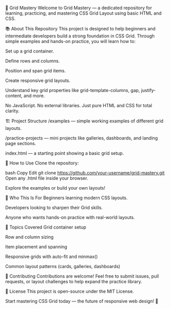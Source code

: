 🧩 Grid Mastery
Welcome to Grid Mastery — a dedicated repository for learning, practicing, and mastering CSS Grid Layout using basic HTML and CSS.

📚 About This Repository
This project is designed to help beginners and intermediate developers build a strong foundation in CSS Grid.
Through simple examples and hands-on practice, you will learn how to:

Set up a grid container.

Define rows and columns.

Position and span grid items.

Create responsive grid layouts.

Understand key grid properties like grid-template-columns, gap, justify-content, and more.

No JavaScript. No external libraries.
Just pure HTML and CSS for total clarity.

🏗️ Project Structure
/examples — simple working examples of different grid layouts.

/practice-projects — mini projects like galleries, dashboards, and landing page sections.

index.html — a starting point showing a basic grid setup.

🚀 How to Use
Clone the repository:

bash
Copy
Edit
git clone https://github.com/your-username/grid-mastery.git
Open any .html file inside your browser.

Explore the examples or build your own layouts!

🎯 Who This Is For
Beginners learning modern CSS layouts.

Developers looking to sharpen their Grid skills.

Anyone who wants hands-on practice with real-world layouts.

📖 Topics Covered
Grid container setup

Row and column sizing

Item placement and spanning

Responsive grids with auto-fit and minmax()

Common layout patterns (cards, galleries, dashboards)

🤝 Contributing
Contributions are welcome!
Feel free to submit issues, pull requests, or layout challenges to help expand the practice library.

📜 License
This project is open-source under the MIT License.

Start mastering CSS Grid today — the future of responsive web design! 🚀
